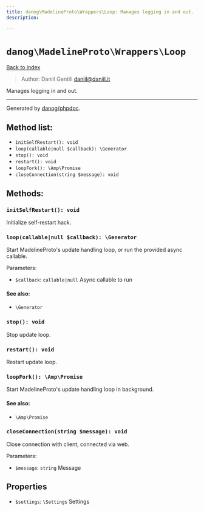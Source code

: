 ```yaml
---
title: danog\MadelineProto\Wrappers\Loop: Manages logging in and out.
description: 

---
```

# `danog\MadelineProto\Wrappers\Loop`
[Back to index](../../../index.md)

> Author: Daniil Gentili <daniil@daniil.it>  
  

Manages logging in and out.  




---
Generated by [danog/phpdoc](https://phpdoc.daniil.it).  
## Method list:
* `initSelfRestart(): void`
* `loop(callable|null $callback): \Generator`
* `stop(): void`
* `restart(): void`
* `loopFork(): \Amp\Promise`
* `closeConnection(string $message): void`

## Methods:
### `initSelfRestart(): void`

Initialize self-restart hack.



### `loop(callable|null $callback): \Generator`

Start MadelineProto's update handling loop, or run the provided async callable.


Parameters:
* `$callback`: `callable|null` Async callable to run  


#### See also: 
* `\Generator`




### `stop(): void`

Stop update loop.



### `restart(): void`

Restart update loop.



### `loopFork(): \Amp\Promise`

Start MadelineProto's update handling loop in background.


#### See also: 
* `\Amp\Promise`




### `closeConnection(string $message): void`

Close connection with client, connected via web.


Parameters:
* `$message`: `string` Message  



## Properties
* `$settings`: `\Settings` Settings